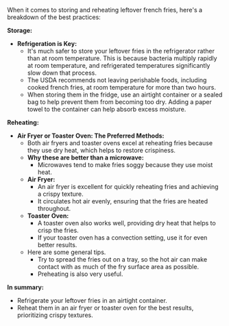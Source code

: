 When it comes to storing and reheating leftover french fries, here's a breakdown of the best practices:

**Storage:**

* **Refrigeration is Key:**
  * It's much safer to store your leftover fries in the refrigerator rather than at room temperature. This is because bacteria multiply rapidly at room temperature, and refrigerated temperatures significantly slow down that process.
  * The USDA recommends not leaving perishable foods, including cooked french fries, at room temperature for more than two hours.
  * When storing them in the fridge, use an airtight container or a sealed bag to help prevent them from becoming too dry. Adding a paper towel to the container can help absorb excess moisture.

**Reheating:**

* **Air Fryer or Toaster Oven: The Preferred Methods:**
  * Both air fryers and toaster ovens excel at reheating fries because they use dry heat, which helps to restore crispiness.
  * **Why these are better than a microwave:**
    * Microwaves tend to make fries soggy because they use moist heat.
  * **Air Fryer:**
    * An air fryer is excellent for quickly reheating fries and achieving a crispy texture.
    * It circulates hot air evenly, ensuring that the fries are heated throughout.
  * **Toaster Oven:**
    * A toaster oven also works well, providing dry heat that helps to crisp the fries.
    * If your toaster oven has a convection setting, use it for even better results.
  * Here are some general tips.
    * Try to spread the fries out on a tray, so the hot air can make contact with as much of the fry surface area as possible.
    * Preheating is also very useful.

**In summary:**

* Refrigerate your leftover fries in an airtight container.
* Reheat them in an air fryer or toaster oven for the best results, prioritizing crispy textures.
